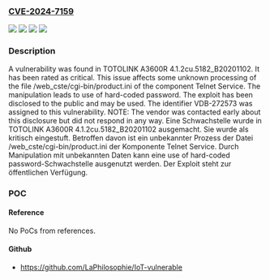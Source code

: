 ### [CVE-2024-7159](https://cve.mitre.org/cgi-bin/cvename.cgi?name=CVE-2024-7159)
![](https://img.shields.io/static/v1?label=Product&message=A3600R&color=blue)
![](https://img.shields.io/static/v1?label=Version&message=4.1.2cu.5182_B20201102%20&color=brightgreen)
![](https://img.shields.io/static/v1?label=Version&message=4.1.2cu.5182_b20201102%20&color=brightgreen)
![](https://img.shields.io/static/v1?label=Vulnerability&message=CWE-259%20Use%20of%20Hard-coded%20Password&color=brightgreen)

### Description

A vulnerability was found in TOTOLINK A3600R 4.1.2cu.5182_B20201102. It has been rated as critical. This issue affects some unknown processing of the file /web_cste/cgi-bin/product.ini of the component Telnet Service. The manipulation leads to use of hard-coded password. The exploit has been disclosed to the public and may be used. The identifier VDB-272573 was assigned to this vulnerability. NOTE: The vendor was contacted early about this disclosure but did not respond in any way.
Eine Schwachstelle wurde in TOTOLINK A3600R 4.1.2cu.5182_B20201102 ausgemacht. Sie wurde als kritisch eingestuft. Betroffen davon ist ein unbekannter Prozess der Datei /web_cste/cgi-bin/product.ini der Komponente Telnet Service. Durch Manipulation mit unbekannten Daten kann eine use of hard-coded password-Schwachstelle ausgenutzt werden. Der Exploit steht zur öffentlichen Verfügung.

### POC

#### Reference
No PoCs from references.

#### Github
- https://github.com/LaPhilosophie/IoT-vulnerable

